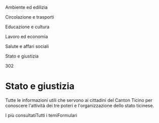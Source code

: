 Ambiente ed edilizia

Circolazione e trasporti

Educazione e cultura

Lavoro ed economia

Salute e affari sociali

Stato e giustizia

302

# Stato e giustizia

Tutte le informazioni utili che servono ai cittadini del Canton Ticino per
conoscere l'attività dei tre poteri e l'organizzazione dello stato ticinese.

I più consultatiTutti i temiFormulari

